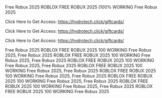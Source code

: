 Free Robux 2025 ROBLOX FREE ROBUX 2025 (100% WORKING Free Robux 2025

Click Here to Get Access: https://hydrotech.click/giftcards/

Click Here to Get Access: https://hydrotech.click/giftcards/

Click Here to Get Access: https://hydrotech.click/giftcards/

Free Robux 2025 ROBLOX FREE ROBUX 2025 100 WORKING Free Robux 2025, Free Robux 2025 ROBLOX FREE ROBUX 2025 100 WORKING Free Robux 2025, Free Robux 2025 ROBLOX FREE ROBUX 2025 100 WORKING Free Robux 2025, Free Robux 2025 ROBLOX FREE ROBUX 2025 100 WORKING Free Robux 2025, Free Robux 2025 ROBLOX FREE ROBUX 2025 100 WORKING Free Robux 2025, Free Robux 2025 ROBLOX FREE ROBUX 2025 100 WORKING Free Robux 2025, Free Robux 2025 ROBLOX FREE ROBUX 2025 100 WORKING Free Robux 2025, Free Robux 2025 ROBLOX FREE ROBUX 2025 100 WORKING Free Robux 2025
